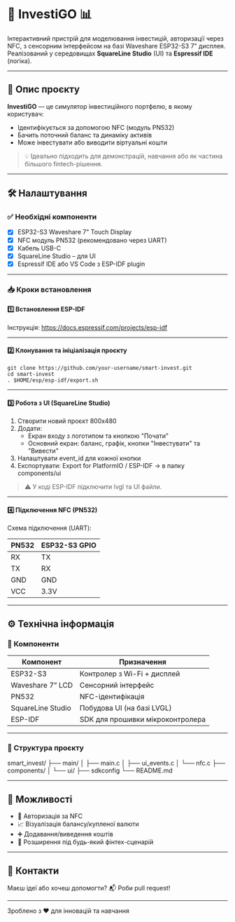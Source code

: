 ﻿
# 💼 InvestiGO 📊

Інтерактивний пристрій для моделювання інвестицій, авторизації через NFC, з сенсорним інтерфейсом на базі Waveshare ESP32-S3 7" дисплея. Реалізований у середовищах **SquareLine Studio** (UI) та **Espressif IDE** (логіка).

---

## 🔎 Опис проєкту

**InvestiGO** — це симулятор інвестиційного портфелю, в якому користувач:

- Ідентифікується за допомогою NFC (модуль PN532)
- Бачить поточний баланс та динаміку активів
- Може інвестувати або виводити віртуальні кошти

> 💡 Ідеально підходить для демонстрацій, навчання або як частина більшого fintech-рішення.

---

## 🛠️ Налаштування

### ✅ Необхідні компоненти

- [x] ESP32-S3 Waveshare 7" Touch Display
- [x] NFC модуль PN532 (рекомендовано через UART)
- [x] Кабель USB-C
- [x] SquareLine Studio – для UI
- [x] Espressif IDE або VS Code з ESP-IDF plugin

---

### 📥 Кроки встановлення

#### 1️⃣ Встановлення ESP-IDF

Інструкція: https://docs.espressif.com/projects/esp-idf

---

#### 2️⃣ Клонування та ініціалізація проєкту

```
git clone https://github.com/your-username/smart-invest.git
cd smart-invest
. $HOME/esp/esp-idf/export.sh
```

---

#### 3️⃣ Робота з UI (SquareLine Studio)

1. Створити новий проєкт 800x480
2. Додати:
   - Екран входу з логотипом та кнопкою "Почати"
   - Основний екран: баланс, графік, кнопки "Інвестувати" та "Вивести"
3. Налаштувати event_id для кожної кнопки
4. Експортувати:
   Export for PlatformIO / ESP-IDF → в папку components/ui

> ⚠️ У коді ESP-IDF підключити lvgl та UI файли.

---

#### 4️⃣ Підключення NFC (PN532)

Схема підключення (UART):

PN532    | ESP32-S3 GPIO
-------- | --------------
RX       | TX
TX       | RX
GND      | GND
VCC      | 3.3V

---


## ⚙️ Технічна інформація

### 🧠 Компоненти

Компонент           | Призначення
--------------------|-------------------------------
ESP32-S3            | Контролер з Wi-Fi + дисплей
Waveshare 7” LCD    | Сенсорний інтерфейс
PN532               | NFC-ідентифікація
SquareLine Studio   | Побудова UI (на базі LVGL)
ESP-IDF             | SDK для прошивки мікроконтролера

---

### 📁 Структура проєкту

smart_invest/
├── main/
│   ├── main.c
│   ├── ui_events.c
│   └── nfc.c
├── components/
│   └── ui/
├── sdkconfig
└── README.md

---

## 🚀 Можливості

- 🔐 Авторизація за NFC
- 📈 Візуалізація балансу/купленої валюти
- ➕ Додавання/виведення коштів
- 🧩 Розширення під будь-який фінтех-сценарій

---

## 📩 Контакти

Маєш ідеї або хочеш допомогти?
📬 Роби pull request!

---

Зроблено з ❤️ для інновацій та навчання
